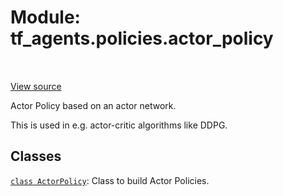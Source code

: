 <div itemscope itemtype="http://developers.google.com/ReferenceObject">
<meta itemprop="name" content="tf_agents.policies.actor_policy" />
<meta itemprop="path" content="Stable" />
</div>

# Module: tf_agents.policies.actor_policy

<table class="tfo-notebook-buttons tfo-api" align="left">
</table>

<a target="_blank" href="https://github.com/tensorflow/agents/tree/master/tf_agents/policies/actor_policy.py">View
source</a>

Actor Policy based on an actor network.

<!-- Placeholder for "Used in" -->

This is used in e.g. actor-critic algorithms like DDPG.

## Classes

[`class ActorPolicy`](../../tf_agents/policies/actor_policy/ActorPolicy.md): Class to build Actor Policies.


